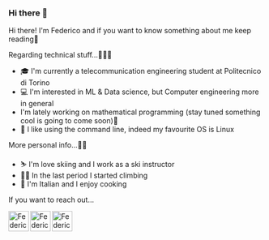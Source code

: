 ### Hi there 👋

<!--
**federicovolponi/federicovolponi** is a ✨ _special_ ✨ repository because its `README.md` (this file) appears on your GitHub profile.

Here are some ideas to get you started:

- 🔭 I’m currently working on ...
- 🌱 I’m currently learning ...
- 👯 I’m looking to collaborate on ...
- 🤔 I’m looking for help with ...
- 💬 Ask me about ...
- 📫 How to reach me: ...
- 😄 Pronouns: ...
- ⚡ Fun fact: ...
-->
Hi there! I'm Federico and if you want to know something about me keep reading📖

Regarding technical stuff...🧑🏻‍💻
- 🎓 I'm currently a telecommunication engineering student at Politecnico di Torino 
- 💻 I'm interested in ML & Data science, but Computer engineering more in general
- I'm lately working on mathematical programming (stay tuned something cool is going to come soon)👀
- 🐧 I like using the command line, indeed my favourite OS is Linux

More personal info...💁🏻
- ⛷️ I'm love skiing and I work as a ski instructor
- 🧗🏻 In the last period I started climbing
- 🍳 I'm Italian and I enjoy cooking

If you want to reach out...
<a href="https://www.instagram.com/federicovolponi/">

  <img align="left" alt="Federico's Instagram" width="40px" src="https://upload.wikimedia.org/wikipedia/commons/a/a5/Instagram_icon.png" />

</a>  

   <a href="https://www.linkedin.com/in/federico-volponi-7aa5b2235/">

  <img align="left" alt="Federico's linkedin" width="40px" src="https://cdn-icons-png.flaticon.com/512/174/174857.png" />

</a>

   <a href="mailto:federicovolponi99@gmail.com">

  <img align="left" alt="Federico's Email Address" width="40px" src="https://www.pngkit.com/png/full/84-841048_envelop-email-icon-email-icon-png-red.png" />

</a>
